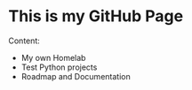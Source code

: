 # This is my GitHub Page

Content:
- My own Homelab
- Test Python projects
- Roadmap and Documentation

